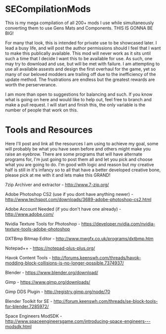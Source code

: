 # SECompilationMods
This is my mega compilation of all 200+ mods I use while simultaneously converting them to use Gens Mats and Components. THIS IS GONNA BE BIG!

For many that look, this is intended for private use to be showcased later. I lead a busy life, and will post the author permissions should I feel that I want to make this publically available. This mod will never work as it sits until such a time that I decide I want this to be available for use. As such, one may try to download and use, but will be met with failure. I am attempting to use all available assests and design the first overhaul for the game, yet so many of our beloved modders are trailing off due to the inefficiency of the update method. The frustrations are endless but the greatest rewards are worth the perserverance.

I am more than open to suggestions for balancing and such. If you know what is going on here and would like to help out, feel free to branch and make a pull request. I will start and finish this, the only variable is the number of people that work on this.

# Tools and Resources
Here I'll post and link all the resources I am using to achieve my goal, some will probably be what you have seen before and others might make you raise an eyebrow. There are some programs that will have alternate programs for, I'm just going to post them all and let you pick and choose what you are going to do. I'm good with logic and reason but my creative half is still in it's infancy so to all that have a better developed creative bone, please pick at me with it and lets make this GRAND!

  7zip Archiver and extractor - http://www.7-zip.org/
  
  Adobe Photoshop CS2 (use if you dont have anything newer) - http://www.techspot.com/downloads/3689-adobe-photoshop-cs2.html
  
  Adobe Account Needed (if you don't have one already) - http://www.adobe.com/
  
  Nvidia Texture Tools for Photoshop - https://developer.nvidia.com/nvidia-texture-tools-adobe-photoshop
  
  DXTBmp Bitmap Editor - http://www.mwgfx.co.uk/programs/dxtbmp.htm
  
  Notepad++ - https://notepad-plus-plus.org/
  
  Havok Content Tools - http://forums.keenswh.com/threads/havok-modding-block-collisions-is-no-longer-possible.7374937/
  
  Blender - https://www.blender.org/download/
  
  Gimp - https://www.gimp.org/downloads/
  
  Gimp DDS Plugin - http://registry.gimp.org/node/70
  
  Blender Toolkit for SE - http://forum.keenswh.com/threads/se-block-tools-for-blender.7285972/

  Space Engineers ModSDK - http://www.spaceengineersgame.com/introducing-space-engineers---modsdk.html
